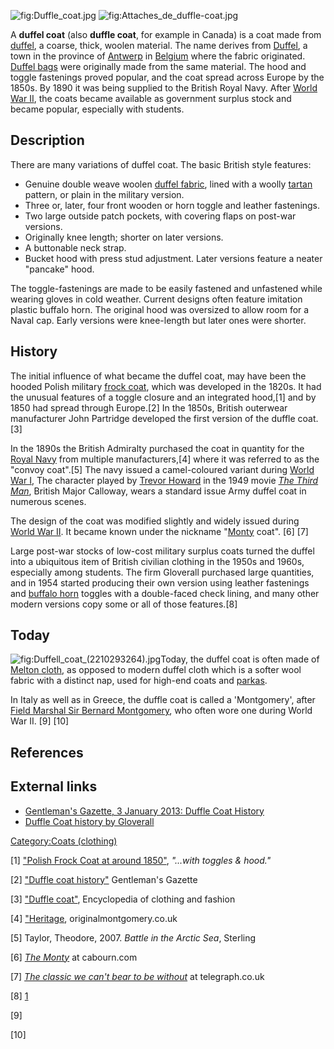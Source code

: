 ![](Duffle_coat.jpg "fig:Duffle_coat.jpg")
![](Attaches_de_duffle-coat.jpg "fig:Attaches_de_duffle-coat.jpg")

A **duffel coat** (also **duffle coat**, for example in Canada) is a
coat made from [duffel](Duffel#Duffel_cloth "wikilink"), a coarse,
thick, woolen material. The name derives from
[Duffel](Duffel "wikilink"), a town in the province of
[Antwerp](Antwerp "wikilink") in [Belgium](Belgium "wikilink") where the
fabric originated. [Duffel bags](Duffel_bag "wikilink") were originally
made from the same material. The hood and toggle fastenings proved
popular, and the coat spread across Europe by the 1850s. By 1890 it was
being supplied to the British Royal Navy. After [World War
II](World_War_II "wikilink"), the coats became available as government
surplus stock and became popular, especially with students.

## Description

There are many variations of duffel coat. The basic British style
features:

-   Genuine double weave woolen [duffel
    fabric](Duffel#Duffel_cloth "wikilink"), lined with a woolly
    [tartan](tartan "wikilink") pattern, or plain in the military
    version.
-   Three or, later, four front wooden or horn toggle and leather
    fastenings.
-   Two large outside patch pockets, with covering flaps on post-war
    versions.
-   Originally knee length; shorter on later versions.
-   A buttonable neck strap.
-   Bucket hood with press stud adjustment. Later versions feature a
    neater "pancake" hood.

The toggle-fastenings are made to be easily fastened and unfastened
while wearing gloves in cold weather. Current designs often feature
imitation plastic buffalo horn. The original hood was oversized to allow
room for a Naval cap. Early versions were knee-length but later ones
were shorter.

## History

The initial influence of what became the duffel coat, may have been the
hooded Polish military [frock coat](frock_coat "wikilink"), which was
developed in the 1820s. It had the unusual features of a toggle closure
and an integrated hood,[1] and by 1850 had spread through Europe.[2] In
the 1850s, British outerwear manufacturer John Partridge developed the
first version of the duffle coat.[3]

In the 1890s the British Admiralty purchased the coat in quantity for
the [Royal Navy](Royal_Navy "wikilink") from multiple manufacturers,[4]
where it was referred to as the "convoy coat".[5] The navy issued a
camel-coloured variant during [World War I](World_War_I "wikilink"), The
character played by [Trevor Howard](Trevor_Howard "wikilink") in the
1949 movie *[The Third Man](The_Third_Man "wikilink")*, British Major
Calloway, wears a standard issue Army duffel coat in numerous scenes.

The design of the coat was modified slightly and widely issued during
[World War II](World_War_II "wikilink"). It became known under the
nickname "[Monty](Bernard_Montgomery "wikilink") coat". [6] [7]

Large post-war stocks of low-cost military surplus coats turned the
duffel into a ubiquitous item of British civilian clothing in the 1950s
and 1960s, especially among students. The firm Gloverall purchased large
quantities, and in 1954 started producing their own version using
leather fastenings and [buffalo
horn](Water_buffalo#Husbandry "wikilink") toggles with a double-faced
check lining, and many other modern versions copy some or all of those
features.[8]

## Today

![](Duffell_coat_(2210293264).jpg "fig:Duffell_coat_(2210293264).jpg")Today,
the duffel coat is often made of [Melton
cloth](Melton_(cloth) "wikilink"), as opposed to modern duffel cloth
which is a softer wool fabric with a distinct nap, used for high-end
coats and [parkas](parka "wikilink").

In Italy as well as in Greece, the duffle coat is called a 'Montgomery',
after [Field Marshal Sir Bernard
Montgomery](Bernard_Montgomery "wikilink"), who often wore one during
World War II. [9] [10]

## References

## External links

-   [Gentleman's Gazette, 3 January 2013: Duffle Coat
    History](https://www.gentlemansgazette.com/duffle-coat-guide-history-details/#history)
-   [Duffle Coat history by
    Gloverall](http://www.gloverall.com/heritage/)

[Category:Coats (clothing)](Category:Coats_(clothing) "wikilink")

[1] ["Polish Frock Coat at around
1850"](http://www.gentlemansgazette.com/duffle-coat-guide-history-details/olympus-digital-camera-210/),
*"...with toggles & hood."*

[2] ["Duffle coat
history"](http://www.gentlemansgazette.com/duffle-coat-guide-history-details/)
Gentleman's Gazette

[3] ["Duffle coat"](http://angelasancartier.net/duffle-coat),
Encyclopedia of clothing and fashion

[4] ["Heritage](http://www.originalmontgomery.com/heritage),
originalmontgomery.co.uk

[5] Taylor, Theodore, 2007. *Battle in the Arctic Sea*, Sterling

[6] [*The Monty*](http://www.cabourn.com/monty-duffle-navy-6433) at
cabourn.com

[7] [*The classic we can't bear to be
without*](http://fashion.telegraph.co.uk/news-features/TMG3359610/The-classic-we-cant-bear-to-be-without.html)
at telegraph.co.uk

[8] [1](http://www.originalmontgomery.com/media//image_4.png)

[9]

[10]